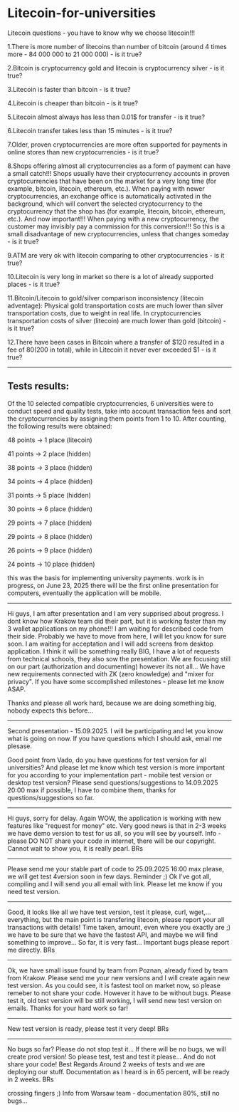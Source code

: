 # Litecoin-for-universities
Litecoin questions - you have to know why we choose litecoin!!!

1.There is more number of litecoins than number of bitcoin (around 4 times more - 84 000 000 to 21 000 000) - is it true?

2.Bitcoin is cryptocurrency gold and litecoin is cryptocurrency silver - is it true?

3.Litecoin is faster than bitcoin - is it true?

4.Litecoin is cheaper than bitcoin - is it true?

5.Litecoin almost always has less than 0.01$ for transfer - is it true?

6.Litecoin transfer takes less than 15 minutes - is it true?

7.Older, proven cryptocurrencies are more often supported for payments in online stores than new cryptocurrencies - is it true?

8.Shops offering almost all cryptocurrencies as a form of payment can have a small catch!!! Shops usually have their cryptocurrency accounts in proven cryptocurrencies that have been on the market for a very long time (for example, bitcoin, litecoin, ethereum, etc.). When paying with newer cryptocurrencies, an exchange office is automatically activated in the background, which will convert the selected cryptocurrency to the cryptocurrency that the shop has (for example, litecoin, bitcoin, ethereum, etc.). And now important!!! When paying with a new cryptocurrency, the customer may invisibly pay a commission for this conversion!!! So this is a small disadvantage of new cryptocurrencies, unless that changes someday - is it true?

9.ATM are very ok with litecoin comparing to other cryptocurrencies - is it true?

10.Litecoin is very long in market so there is a lot of already supported places - is it true?

11.Bitcoin/Litecoin to gold/silver comparison inconsistency (litecoin adventage):
Physical gold transportation costs are much lower than silver transportation costs, due to weight in real life.
In cryptocurrencies transportation costs of silver (litecoin) are much lower than gold (bitcoin) - is it true?

12.There have been cases in Bitcoin where a transfer of $120 resulted in a fee of $80 ($200 in total), while in Litecoin it never ever exceeded $1 - is it true?

-----------------------------------
Tests results:
-----------------------------------

Of the 10 selected compatible cryptocurrencies, 6 universities were to conduct speed and quality tests, take into account transaction fees and sort the cryptocurrencies by assigning them points from 1 to 10. After counting, the following results were obtained:

48 points -> 1  place (litecoin)

41 points -> 2  place (hidden)

38 points -> 3  place (hidden)

34 points -> 4  place (hidden)

31 points -> 5  place (hidden)

30 points -> 6  place (hidden)

29 points -> 7  place (hidden)

29 points -> 8  place (hidden)

26 points -> 9  place (hidden)

24 points -> 10 place (hidden)

this was the basis for implementing university payments. work is in progress, on June 23, 2025 there will be the first online presentation for computers, eventually the application will be mobile.

-----

Hi guys, I am after presentation and I am very supprised about progress. I dont know how Krakow team did their part, but it is working faster than my 3 wallet applications on my phone!!! I am waiting for described code from their side.
Probably we have to move from here, I will let you know for sure soon.
I am waiting for acceptation and I will add screens from desktop application. I think it will be something really BIG, I have a lot of requests from technical schools, they also sow the presentation.
We are focusing still on our part (authorization and documenting) however its not all... We have new requirements connected with ZK (zero knowledge) and "mixer for privacy".
If you have some sccomplished milestones - please let me know ASAP.

Thanks and please all work hard, because we are doing something big, nobody expects this before...

-----

Second presentation - 15.09.2025. I will be participating and let you know what is going on now.
If you have questions which I should ask, email me plesase.


Good point from Vado, do you have questions for test version for all universities?
And please let me know which test version is more important for you according to your implementation part - mobile test version or desktop test version?
Please send questions/suggestions to 14.09.2025 20:00 max if possible, I have to combine them, thanks for questions/suggestions so far.

-----

Hi guys, sorry for delay.
Again WOW, the application is working with new features like "request for money" etc. Very good news is that in 2-3 weeks we have demo version to test for us all, so you will see by yourself.
Info - please DO NOT share your code in internet, there will be our copyright.
Cannot wait to show you, it is really pearl. BRs

-----

Please send me your stable part of code to 25.09.2025 16:00 max please, we will get test 4version soon in few days.
Reminder ;)
Ok I've got all, compiling and I will send you all email with link. Please let me know if you need test version.

-----

Good, it looks like all we have test version, test it please, curl, wget,... everything, but the main point is transfering litecoin, please report your all transactions with details! Time taken, amount, even where you exactly are ;) we have to be sure that we have the fastest API, and maybe we will find something to improve... So far, it is very fast... Important bugs please report me directly. BRs

-----

Ok, we have small issue found by team from Poznan, already fixed by team from Krakow. Please send me your new versions and I will create again new test version. As you could see, it is fastest tool on market now, so please remeber to not share your code. However it have to be without bugs. Please test it, old test version will be still working, I will send new test version on emails. Thanks for your hard work so far!

-----

New test version is ready, please test it very deep! BRs

-----

No bugs so far? Please do not stop test it... If there will be no bugs, we will create prod version! So please test, test and test it please... And do not share your code! Best Regards
Around 2 weeks of tests and we are deploying our stuff. Documentation as I heard is in 65 percent, will be ready in 2 weeks.
BRs

crossing fingers ;)
Info from Warsaw team - documentation 80%, still no bugs...
